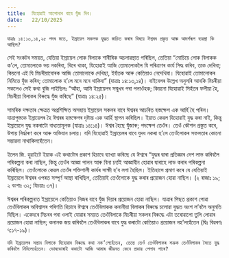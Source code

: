 ```yaml
---
title:  যিহোৱাই আপোনাৰ বাবে যুঁজ দিব।
date:   22/10/2025
---
```


`যাত্ৰাঃ ১৪:১৩,১৪,২৫ পদৰ মতে, ইস্ৰায়েল সকলক যুদ্ধত জড়িত কৰাৰ বিষয়ে ঈশ্বৰৰ প্ৰকৃত আৰু আদৰ্শৰূপ ব্যৱস্থা কি আছিল?`

সেই সংকটৰ সময়ত, যেতিয়া ইস্ৰায়েল লোক বিলাকে শাৰীৰিক অচলাৱস্থাত পৰিছিল, তেতিয়া “মোচিয়ে লোক বিলাকক ক’লে, তোমালোকে ভয় নকৰিবা, থিৰে থাকা, যিহোৱাই আজি তোমালোকলৈ যি পৰিত্ৰাণৰ কাৰ্য সিদ্ধ কৰিব, তাক দেখিবা; কিয়নো এই যি মিচৰীয়াবোৰক আজি তোমালোকে দেখিছা, ইহঁতক আৰু কেতিয়াও নেদেখিবা। যিহোৱাই তোমালোকৰ নিমিত্তে যুঁজ কৰিব; তোমালোক হ’লে মনে মনে থাকিবা” (যাত্ৰাঃ ১৪:১৩,১৪)। বাইবেলৰ উল্লেখ অনুসৰি আনকি মিচৰীয়া সকলেও সেই কথা বুজি পাইছিলঃ “আঁহা, আমি ইস্ৰায়েলৰ সন্মুখৰ পৰা পলাওঁহক; কিয়নো যিহোৱাই সিহঁতৰ ফলীয়া হৈ, মিচৰীয়া বিলাকৰ বিৰুদ্ধে যুঁজ কৰিছে” (যাত্ৰাঃ ১৪:২৫)।

সামৰিক দক্ষতাৰ ক্ষেত্ৰত অপ্ৰশিক্ষিত অসহায় ইস্ৰায়েল সকলৰ বাবে ঈশ্বৰৰ আচৰিত হস্তক্ষেপ এক আৰ্হি হৈ পৰিল। যাত্ৰাপুস্তকে ইস্ৰায়েলৰ হৈ ঈশ্বৰৰ হস্তক্ষেপৰ দৃষ্টান্ত এক আৰ্হি স্থাপন কৰিছিল। ইয়াত কেৱল যিহোৱাই যুদ্ধ কৰা নাই, কিন্তু ইস্ৰায়েলে যুদ্ধ নকৰাটো বাধ্যতামূলক (যাত্ৰাঃ ১৪:১৪)। ঈশ্বৰ হৈছে যুঁজাৰু; পদক্ষেপ তেওঁৰ। তেওঁ কৌশল প্ৰস্তুত কৰে, উপায় নির্দ্ধাৰণ কৰে আৰু অভিযান চলায়। যদি যিহোৱাই ইস্ৰায়েলৰ বাবে যুদধ নকৰা হ’লে তেওঁলোকৰ সফলতাৰ কোনো সম্ভাৱনা নাথাকিলহেঁতেন।

ইলেন জি. হুৱাইটে ইয়াক এই কথাটোৰ প্ৰকাশ হিচাবে ব্যাখ্যা কৰিছে যে ঈশ্বৰে “যুদ্ধৰ দ্বাৰা প্ৰতিজ্ঞাৰ দেশ লাভ কৰিবলৈ পৰিকল্পনা কৰা নাছিল, কিন্তু তেওঁৰ আজ্ঞা পালন আৰু বিনা চৰ্ত্তই আজ্ঞাধীন হোৱাৰ দ্বাৰাহে লাভ কৰাৰ পৰিকল্পনা কৰিছিল। তেওঁলোকে কেৱল তেওঁৰ শক্তিশালী কাৰ্যৰ সাক্ষী হ’ব লগা হৈছিল। ইতিহাসে প্ৰমাণ কৰে যে যেতিয়াই ইস্ৰায়েলে ঈশ্বৰৰ ওপৰত সম্পূৰ্ণ আস্থা ৰাখিছিল, তেতিয়াই তেওঁলোকে যুদ্ধ কৰাৰ প্ৰয়োজন হোৱা নাছিল। (২ ৰাজাঃ ১৯; ২ বংশাঃ ৩২; যিচয়াঃ ৩৭)।

ঈশ্বৰৰ পৰিকল্পনাত ইস্ৰায়েলে কেতিয়াও নিজৰ বাবে যুঁজ দিয়াৰ প্ৰয়োজন হোৱা নাছিল। যাত্ৰাৰ পিছত প্ৰকাশ পোৱা তেওঁবিলাকৰ অবিশ্বাসৰ পৰিণতি হিচাবে ঈশ্বৰে তেওঁবিলাকক কনানীয়া বিলাকৰ বিৰুদ্ধে চলোৱা যুদ্ধত অংশ ল’বলৈ অনুমতি দিছিল। একেদৰে মিচৰৰ পৰা ওলাই যোৱাৰ সময়ত তেওঁবিলাকে মিচৰীয়া সকলৰ বিৰুদ্ধে এটা তৰোৱালো তুলি লোৱাৰ প্ৰয়োজন হোৱা নাছিল; কনানক জয় কৰিবলৈ তেওঁবিলাকৰ বাবে যুদ্ধ কৰাটো কেতিয়াও প্ৰয়োজন নহ’লহেঁতেন (দ্বিঃ বিৱৰণঃ ৭:১৭-১৯)।

`যদি ইস্ৰায়েলৰ সন্তান বিলাকে যিহোৱাৰ বিৰুদ্ধে কথা নক’লেহেঁতেন, তেন্তে তেওঁ তেওঁবিলাকৰ শত্ৰুক তেওঁবিলাকৰ সৈতে যুদ্ধ কৰিবলৈ নিদিলেহেঁতেন। ভোৰভোৰাই থকাটো আজি আমাৰ জীৱনত কেনে প্ৰভাৱ পেলাব পাৰে?`